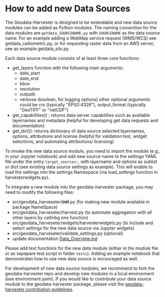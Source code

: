 # How to add new Data Sources

The Geodata-Harvester is designed to be extendable and new data source modules can be added as Python modules. The naming convention for the data modules are `getdata_SOURCENAME.py` with `SOURCENAME` as the data source name. For an example adding a WebMap service request (WMS/WCS) see getdata_radiometric.py, or for requesting raster data from an AWS server, see as example getdata_silo.py.  

Each data source module consists of at least three core functions:

- get_layers function with the following main arguments:
    - date_start
    - date_end
    - bbox
    - resolution
    - outpath
    - verbose (boolean, for logging options)
    other optional arguments could be crs (typically "EPSG:4326"), output_format (typically "GeoTIFF" or "netCDF")
- get_capabilities() : returns data server capabilities such as available layernames and metadata (helpful for developing get data requests and documentation)
- get_dict(): returns dictionary of data source selected layernames, options, attributions and license (helpful for validation test, widget selections, and automating attributions/ licensing)

To invoke the new data source module, you need to import the module (e.g., in your Jupyter notebook) and add new source-name to the settings YAML file under the entry `target_sources:`, with layername and options as sublist or dict (see existing data source settings as example). This will enable to load the settings into the settings Namespace (via load_settings function in harvesterwidgets.py). 

To integrate a new module into the geodata-harvester package, you may need to modify the following files:

- src/geodata_harveseter/__init__.py (for making new module available in package NameSpace)
- src/geodata_harveseter/harvest.py (to automate aggregation with all other layers by callinbg one function)
- src/geodata_harveseter/widgets/harvesterwidgets.py (to include and select settings for the new data source via Jupyter widgets)
- src/geodata_harveseter/validate_settings.py (optional)
- update documentation [Data_Overview.md](quarto/docs/Data_Overview.md)

Please add test functions for the new data module (either in the module file or as sepepare test script in folder `tests`). Adding an example notebook that demonstrates how to use new data source is encouraged as well.


For development of new data source modules, we recommend to fork the geodata-harvester repo and develop new modules in a local environment (see environment.yaml). If you would like to contribute your data source module to the geodata-harvester package, please visit the [geodata-harvester contribution guidelines](https://github.com/Sydney-Informatics-Hub/geodata-harvester/quarto/docs/Contributing.md).